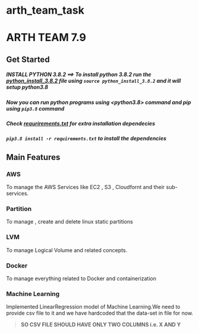 # arth_team_task

# ARTH TEAM 7.9


## Get Started

##### INSTALL PYTHON 3.8.2 ==> To install python 3.8.2 run the [python_install_3.8.2](python_install_3.8.2) file using **`source python_install_3.8.2`** and it will setup python3.8

##### Now you can run python programs using <python3.8> command and pip using `pip3.8` command 

##### Check [requrirements.txt](requirements.txt) for extra installation dependecies

##### `pip3.8 install -r requirements.txt` to install the dependencies

## Main Features

### AWS
To manage the AWS Services like EC2 , S3 , Cloudfornt and their sub-services. 

### Partition
To manage , create and delete linux static partitions

### LVM
To manage Logical Volume and related concepts.

### Docker
To manage everything related to Docker and containerization

### Machine Learning
Implemented LinearRegression model of Machine Learning.We need to provide csv file to it and we have hardcoded that the data-set in file for now.

>**SO CSV FILE SHOULD HAVE ONLY TWO COLUMNS i.e. X AND Y**


